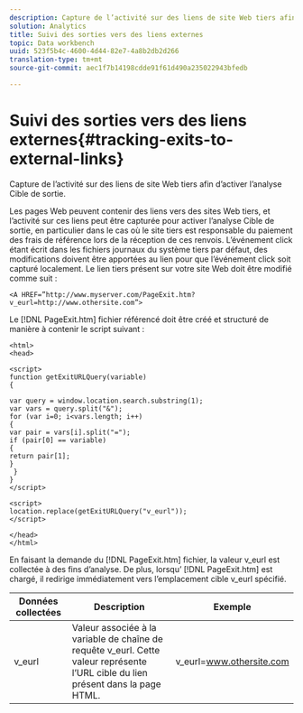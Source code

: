 ```yaml
---
description: Capture de l’activité sur des liens de site Web tiers afin d’activer l’analyse Cible de sortie.
solution: Analytics
title: Suivi des sorties vers des liens externes
topic: Data workbench
uuid: 523f5b4c-4600-4d44-82e7-4a8b2db2d266
translation-type: tm+mt
source-git-commit: aec1f7b14198cdde91f61d490a235022943bfedb

---
```



# Suivi des sorties vers des liens externes{#tracking-exits-to-external-links}

Capture de l’activité sur des liens de site Web tiers afin d’activer l’analyse Cible de sortie.

Les pages Web peuvent contenir des liens vers des sites Web tiers, et l’activité sur ces liens peut être capturée pour activer l’analyse Cible de sortie, en particulier dans le cas où le site tiers est responsable du paiement des frais de référence lors de la réception de ces renvois. L’événement click étant écrit dans les fichiers journaux du système tiers par défaut, des modifications doivent être apportées au lien pour que l’événement click soit capturé localement. Le lien tiers présent sur votre site Web doit être modifié comme suit :

```
<A HREF=”http://www.myserver.com/PageExit.htm?v_eurl=http://www.othersite.com”>
```

Le [!DNL PageExit.htm] fichier référencé doit être créé et structuré de manière à contenir le script suivant :

```
<html> 
<head> 
 
<script> 
function getExitURLQuery(variable) 
{ 
 
var query = window.location.search.substring(1); 
var vars = query.split("&"); 
for (var i=0; i<vars.length; i++) 
{ 
var pair = vars[i].split("="); 
if (pair[0] == variable) 
{ 
return pair[1]; 
} 
 }  
} 
</script> 
 
<script> 
location.replace(getExitURLQuery("v_eurl")); 
</script>  
 
</head> 
</html>
```

En faisant la demande du [!DNL PageExit.htm] fichier, la valeur v_eurl est collectée à des fins d’analyse. De plus, lorsqu’ [!DNL PageExit.htm] est chargé, il redirige immédiatement vers l’emplacement cible v_eurl spécifié.

| Données collectées | Description | Exemple |
|---|---|---|
| v_eurl | Valeur associée à la variable de chaîne de requête v_eurl. Cette valeur représente l’URL cible du lien présent dans la page HTML. | v_eurl=www.othersite.com |

